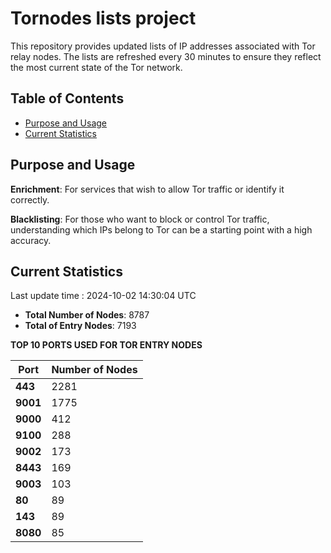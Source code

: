 # Tornodes lists project

This repository provides updated lists of IP addresses associated with Tor relay nodes. The lists are refreshed every 30 minutes to ensure they reflect the most current state of the Tor network.

## Table of Contents

- [Purpose and Usage](#purpose-and-usage)
- [Current Statistics](#current-statistics)


## Purpose and Usage

**Enrichment**: For services that wish to allow Tor traffic or identify it correctly.

**Blacklisting**: For those who want to block or control Tor traffic, understanding which IPs belong to Tor can be a starting point with a high accuracy.

## Current Statistics

Last update time : 2024-10-02 14:30:04 UTC

- **Total Number of Nodes**: 8787
- **Total of Entry Nodes**: 7193

**TOP 10 PORTS USED FOR TOR ENTRY NODES**

| **Port** | **Number of Nodes** |
|------|-----------------|
| **443**   | 2281  |
| **9001**   | 1775  |
| **9000**   | 412  |
| **9100**   | 288  |
| **9002**   | 173  |
| **8443**   | 169  |
| **9003**   | 103  |
| **80**   | 89  |
| **143**   | 89  |
| **8080**   | 85  |

